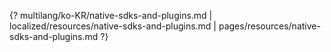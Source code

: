 {? multilang/ko-KR/native-sdks-and-plugins.md | localized/resources/native-sdks-and-plugins.md | pages/resources/native-sdks-and-plugins.md ?}
